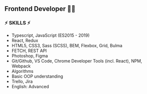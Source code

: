 ## Frontend Developer 🐱‍👤

### ⚡ SKILLS ⚡
- Typescript, JavaScript (ES2015 - 2019) 
- React, Redux 
- HTML5, CSS3, Sass (SCSS), BEM, Flexbox, Grid, Bulma
- FETCH, REST API
- Photoshop, Figma
- Git/Github, VS Code, Chrome Developer Tools (incl. React), NPM, Webpack
- Algorithms
- Basic OOP understanding
- Trello, Jira
- English: Advanced   
